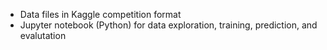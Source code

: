 - Data files in Kaggle competition format
- Jupyter notebook (Python) for data exploration, training, prediction, and evalutation

